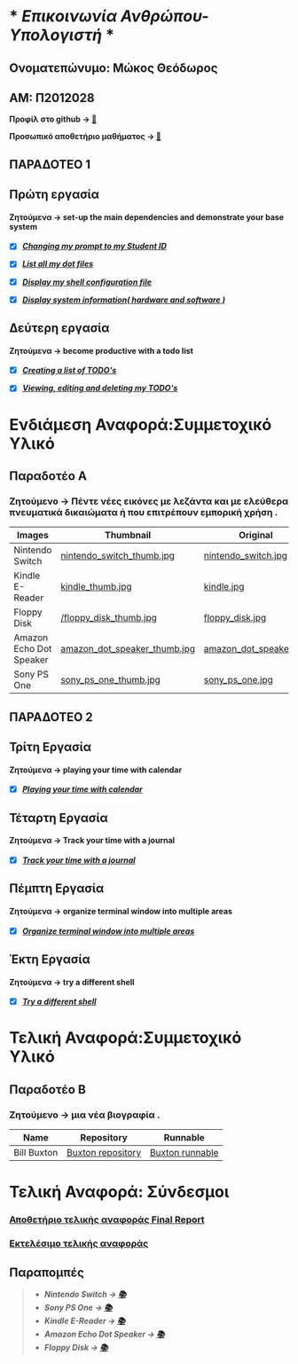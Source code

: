  # * *Επικοινωνία Ανθρώπου-Υπολογιστή* *
 
 ## Ονοματεπώνυμο: Μώκος Θεόδωρος

 ## ΑΜ: Π2012028
 
 **Προφίλ στο github -> [:file_folder:](https://github.com/TheoMokos)**
 
 **Προσωπικό αποθετήριο μαθήματος -> [:file_folder:](https://github.com/TheoMokos/hci)**
 
 
 
 
 ## **ΠΑΡΑΔΟΤΕΟ 1**
 
 
 
 
 ## Πρώτη εργασία
 
 #### Ζητούμενα -> set-up the main dependencies and demonstrate your base system
 
 - [x] ***[Changing my prompt to my Student ID](https://asciinema.org/a/TXBRaPjbziu4JQSfAkq9T6HIf)***

 - [x] ***[List all my dot files](https://asciinema.org/a/WdhqZg9LEqfSvaBrTjWXYJPRK)***

 - [x] ***[Display my shell configuration file](https://asciinema.org/a/ovDtc2nUL4D963ewIF6aSe5Gz)***

 - [x] ***[Display system information( hardware and software )](https://asciinema.org/a/I56M7mG6Ue3AxoMuHrJVk7P1Q)***

 ## Δεύτερη εργασία
 
 #### Ζητούμενα -> become productive with a todo list
 
 - [x] ***[Creating a list of TODO's](https://asciinema.org/a/oTU6rj75LDicPk7YNuaK0OlMn)***
 
 - [x] ***[Viewing, editing and deleting my TODO's](https://asciinema.org/a/6n4yisUM1RSpSHiD8fVc5ROMI)***
 
 
 # Ενδιάμεση Αναφορά:Συμμετοχικό Υλικό

 ## Παραδοτέο Α
 
 ### Ζητούμενο -> Πέντε νέες εικόνες με λεζάντα και με ελεύθερα πνευματικά δικαιώματα ή που επιτρέπουν εμπορική χρήση .


| Images | Thumbnail | Original | (.md) |
| --- | --- | --- | --- |
| Nintendo Switch |    [nintendo_switch_thumb.jpg](https://github.com/TheoMokos/gr/blob/gh-pages/images/nintendo_switch_thumb.jpg)  	|    [nintendo_switch.jpg](https://github.com/TheoMokos/gr/blob/gh-pages/images/nintendo_switch.jpg)   	|   [nintendo_switch.md](https://github.com/TheoMokos/gr/blob/gh-pages/_gallery/nintendo_switch.md)   	|
| Kindle E-Reader |    [kindle_thumb.jpg](https://github.com/TheoMokos/gr/blob/gh-pages/images/kindle_thumb.jpg)    	|     [kindle.jpg](https://github.com/TheoMokos/gr/blob/gh-pages/images/kindle.jpg)    	|    [kindle.md](https://github.com/TheoMokos/gr/blob/gh-pages/_gallery/kindle.md)    	|
| Floppy Disk |   [/floppy_disk_thumb.jpg](https://github.com/TheoMokos/gr/blob/gh-pages/images/floppy_disk_thumb.jpg)   	|    [floppy_disk.jpg](https://github.com/TheoMokos/gr/blob/gh-pages/images/floppy_disk.jpg)   	|   [floppy_disk.md](https://github.com/TheoMokos/gr/blob/gh-pages/_gallery/floppy_disk.md)   	|
| Amazon Echo Dot Speaker |       [amazon_dot_speaker_thumb.jpg](https://github.com/TheoMokos/gr/blob/gh-pages/images/amazon_dot_speaker_thumb.jpg)       	|        [amazon_dot_speaker.jpg](https://github.com/TheoMokos/gr/blob/gh-pages/images/amazon_dot_speaker.jpg)       	|        [amazon_dot_speaker.md](https://github.com/TheoMokos/gr/blob/gh-pages/_gallery/amazon_dot_speaker.md)      	|
| Sony PS One | [sony_ps_one_thumb.jpg](https://github.com/TheoMokos/gr/blob/gh-pages/images/sony_ps_one_thumb.jpg) 	|  [sony_ps_one.jpg](https://github.com/TheoMokos/gr/blob/gh-pages/images/sony_ps_one.jpg) 	| [sony_ps_one.md](https://github.com/TheoMokos/gr/blob/gh-pages/_gallery/sony_ps_one.md) 	|<br>
 
 
 
 ## **ΠΑΡΑΔΟΤΕΟ 2**
 
 
 ## Τρίτη Εργασία
 
 #### Ζητούμενα -> playing your time with calendar
 
 - [x] ***[Playing your time with calendar](https://asciinema.org/a/gG02FQPSvYsU0g9A3jEVCTqPy)***
 
 
 ## Τέταρτη Εργασία
 
 #### Ζητούμενα -> Track your time with a journal
 
 - [x] ***[Track your time with a journal](https://asciinema.org/a/zqDbgRO4S8p59zsO55kHvxagr)***
 
 
 ## Πέμπτη Εργασία
 
 #### Ζητούμενα -> organize terminal window into multiple areas
 
 - [x] ***[Organize terminal window into multiple areas](https://asciinema.org/a/Qus1NRAWm9dmJXcQrp3e5yaQG)***
 
 
 ## Έκτη Εργασία
 
 #### Ζητούμενα -> try a different shell
 
 - [x] ***[Try a different shell](https://asciinema.org/a/mM43mJ76eyqI4zvNTNf0bXW6O)***
 
 
 

 
 
 # Τελική Αναφορά:Συμμετοχικό Υλικό

 ## Παραδοτέο Β
 
 ### Ζητούμενο -> μια νέα βιογραφία .

 | **Name** | **Repository** | **Runnable** |
 | --- | --- | --- |
 | Bill Buxton | [Buxton repository](https://github.com/TheoMokos/gr/tree/gh-pages/_biography) | [Buxton runnable](https://theomokos.github.io/gr/biography/bill-buxton/) |
 
 
 
 
 # Τελική Αναφορά: Σύνδεσμοι
 
 ### [Αποθετήριο τελικής αναφοράς Final Report](https://github.com/TheoMokos/FinalReport)
 ### [Εκτελέσιμο τελικής αναφοράς](https://theomokos.github.io/FinalReport/)
 
 
 
 
 
 
 
 
 ## Παραπομπές
 
 > - ***Nintendo Switch -> [:books:](https://el.wikipedia.org/wiki/Nintendo_Switch)***
 > - ***Sony PS One -> [:books:](https://en.wikipedia.org/wiki/PlayStation_(console)#PS_One)***
 > - ***Kindle E-Reader -> [:books:](https://en.wikipedia.org/wiki/Amazon_Kindle)***
 > - ***Amazon Echo Dot Speaker -> [:books:](https://en.wikipedia.org/wiki/Amazon_Kindle)***
 > - ***Floppy Disk -> [:books:](https://el.wikipedia.org/wiki/%CE%94%CE%B9%CF%83%CE%BA%CE%AD%CF%84%CE%B1_%CF%85%CF%80%CE%BF%CE%BB%CE%BF%CE%B3%CE%B9%CF%83%CF%84%CE%AE)***
 
 
 
 
 
 
 
 
 
 
 
 
 
 
